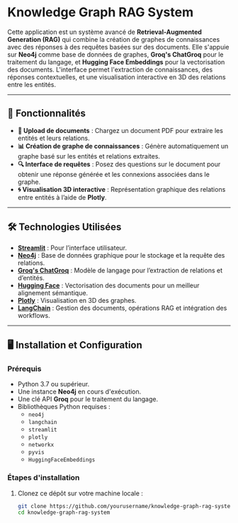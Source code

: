 # Knowledge Graph RAG System

Cette application est un système avancé de **Retrieval-Augmented Generation (RAG)** qui combine la création de graphes de connaissances avec des réponses à des requêtes basées sur des documents. Elle s'appuie sur **Neo4j** comme base de données de graphes, **Groq's ChatGroq** pour le traitement du langage, et **Hugging Face Embeddings** pour la vectorisation des documents. L'interface permet l'extraction de connaissances, des réponses contextuelles, et une visualisation interactive en 3D des relations entre les entités.

---

## 🚀 **Fonctionnalités**

- **📄 Upload de documents** : Chargez un document PDF pour extraire les entités et leurs relations.
- **📊 Création de graphe de connaissances** : Génère automatiquement un graphe basé sur les entités et relations extraites.
- **🔍 Interface de requêtes** : Posez des questions sur le document pour obtenir une réponse générée et les connexions associées dans le graphe.
- **🌀 Visualisation 3D interactive** : Représentation graphique des relations entre entités à l’aide de **Plotly**.

---

## 🛠️ **Technologies Utilisées**

- **[Streamlit](https://streamlit.io/)** : Pour l’interface utilisateur.
- **[Neo4j](https://neo4j.com/)** : Base de données graphique pour le stockage et la requête des relations.
- **[Groq's ChatGroq](https://www.groq.com/)** : Modèle de langage pour l’extraction de relations et d’entités.
- **[Hugging Face](https://huggingface.co/)** : Vectorisation des documents pour un meilleur alignement sémantique.
- **[Plotly](https://plotly.com/)** : Visualisation en 3D des graphes.
- **[LangChain](https://www.langchain.com/)** : Gestion des documents, opérations RAG et intégration des workflows.

---

## 🖥️ **Installation et Configuration**

### **Prérequis**

- Python 3.7 ou supérieur.
- Une instance **Neo4j** en cours d'exécution.
- Une clé API **Groq** pour le traitement du langage.
- Bibliothèques Python requises :
  - `neo4j`
  - `langchain`
  - `streamlit`
  - `plotly`
  - `networkx`
  - `pyvis`
  - `HuggingFaceEmbeddings`

### **Étapes d'installation**

1. Clonez ce dépôt sur votre machine locale :
   ```bash
   git clone https://github.com/yourusername/knowledge-graph-rag-system.git
   cd knowledge-graph-rag-system
